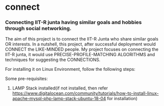 # connect
### Connecting IIT-R junta having similar goals and hobbies through social networking.

The aim of this project is to connect the IIT-R Junta who share similar goals OR
interests. In a nutshell, this project, after successful deployment would CONNECT
the LIKE-MINDED people. My project focuses on connecting the IIT-R junta, it would
use PRECISE-PROFILE-MATCHING ALGORITHMS and techniques for suggesting the
CONNECTIONS.

For installing it on Linux Environment, follow the following steps:

Some pre-requisites:
1. LAMP Stack installed(if not installed, then refer https://www.digitalocean.com/community/tutorials/how-to-install-linux-apache-mysql-php-lamp-stack-ubuntu-18-04 for installation)


